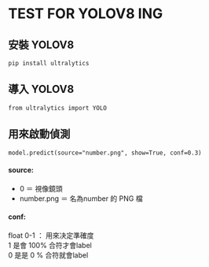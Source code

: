 # TEST FOR YOLOV8 ING

## 安裝 YOLOV8

```angular2html
pip install ultralytics
```
## 導入 YOLOV8

```angular2html
from ultralytics import YOLO
```

## 用來啟動偵測

```angular2html
model.predict(source="number.png", show=True, conf=0.3)
```
#### source:
- 0 ＝ 視像鏡頭
- number.png ＝ 名為number 的 PNG 檔

#### conf:
float 0-1 ： 用來决定準確度\
1 是會 100% 合符才會label\
0 是是 0 % 合符就會label 




